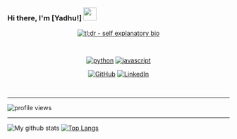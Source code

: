 
### Hi there, I'm [Yadhu!]   <img src="https://raw.githubusercontent.com/iampavangandhi/iampavangandhi/master/gifs/Hi.gif" width="30px">

<p align="center">
<a href="https://github.com/yadhu98"><img src="https://img.shields.io/badge/tl;dr%20--%20self%20explanatory%20bio-black.svg?logo=linux" alt="tl;dr - self explanatory bio"></a>
</p><br>
<p align="center">
  <a href="https://github.com/yedhink/social-robot"><img src="https://img.shields.io/badge/python-DAA520.svg?style=for-the-badge&logo=python&logoColor=black" alt="python"></a>
<a href="https://github.com/yedhink/dotfiles_ikigai"><img src="https://img.shields.io/badge/javascript-0000CD.svg?style=for-the-badge&logo=javascript&logoColor=black" alt="javascript"></a>
  </p>
<p align="center">
<a href="https://github.com/yadhu98"><img src="https://img.shields.io/github/followers/yedhink.svg?label=GitHub&style=social" alt="GitHub"></a>
<a href="https://www.linkedin.com/in/yadhu-krishnan-546751160"><img src="https://img.shields.io/badge/LinkedIn--_.svg?style=social&logo=linkedin" alt="LinkedIn"></a>
  </p><br>
  <hr>

<img src="https://gpvc.arturio.dev/yadhu98" alt="profile views">  

<hr>

![My github stats](https://github-readme-stats.vercel.app/api?username=yadhu98&show_icons=true&theme=tokyonight&count_private=true&include_all_commits=true)
[![Top Langs](https://github-readme-stats.vercel.app/api/top-langs/?username=yadhu98&layout=compact&theme=tokyonight)](https://github.com/yadhu98)
